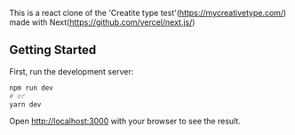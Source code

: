 This is a react clone of the 'Creatite type test'(https://mycreativetype.com/) made with Next(https://github.com/vercel/next.js/)

## Getting Started

First, run the development server:

```bash
npm run dev
# or
yarn dev
```

Open [http://localhost:3000](http://localhost:3000) with your browser to see the result.
